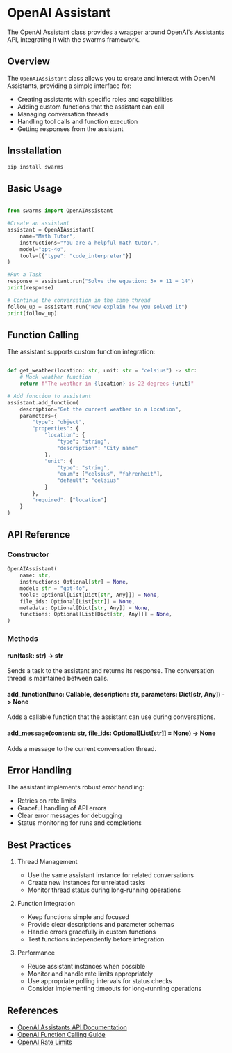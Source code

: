 # OpenAI Assistant

The OpenAI Assistant class provides a wrapper around OpenAI's Assistants API, integrating it with the swarms framework.

## Overview

The `OpenAIAssistant` class allows you to create and interact with OpenAI Assistants, providing a simple interface for:

- Creating assistants with specific roles and capabilities
- Adding custom functions that the assistant can call
- Managing conversation threads
- Handling tool calls and function execution
- Getting responses from the assistant

## Insstallation

```bash
pip install swarms
```

## Basic Usage

```python

from swarms import OpenAIAssistant

#Create an assistant
assistant = OpenAIAssistant(
    name="Math Tutor",
    instructions="You are a helpful math tutor.",
    model="gpt-4o",
    tools=[{"type": "code_interpreter"}]
)

#Run a Task
response = assistant.run("Solve the equation: 3x + 11 = 14")
print(response)

# Continue the conversation in the same thread
follow_up = assistant.run("Now explain how you solved it")
print(follow_up)
```

## Function Calling

The assistant supports custom function integration:

```python

def get_weather(location: str, unit: str = "celsius") -> str:
    # Mock weather function
    return f"The weather in {location} is 22 degrees {unit}"

# Add function to assistant
assistant.add_function(
    description="Get the current weather in a location",
    parameters={
        "type": "object",
        "properties": {
            "location": {
                "type": "string",
                "description": "City name"
            },
            "unit": {
                "type": "string",
                "enum": ["celsius", "fahrenheit"],
                "default": "celsius"
            }
        },
        "required": ["location"]
    }
)
```

## API Reference

### Constructor

```python
OpenAIAssistant(
    name: str,
    instructions: Optional[str] = None,
    model: str = "gpt-4o",
    tools: Optional[List[Dict[str, Any]]] = None,
    file_ids: Optional[List[str]] = None,
    metadata: Optional[Dict[str, Any]] = None,
    functions: Optional[List[Dict[str, Any]]] = None,
)
```

### Methods

#### run(task: str) -> str

Sends a task to the assistant and returns its response. The conversation thread is maintained between calls.

#### add_function(func: Callable, description: str, parameters: Dict[str, Any]) -> None

Adds a callable function that the assistant can use during conversations.

#### add_message(content: str, file_ids: Optional[List[str]] = None) -> None

Adds a message to the current conversation thread.

## Error Handling

The assistant implements robust error handling:

- Retries on rate limits
- Graceful handling of API errors
- Clear error messages for debugging
- Status monitoring for runs and completions

## Best Practices

1. Thread Management

   - Use the same assistant instance for related conversations
   - Create new instances for unrelated tasks
   - Monitor thread status during long-running operations

2. Function Integration

   - Keep functions simple and focused
   - Provide clear descriptions and parameter schemas
   - Handle errors gracefully in custom functions
   - Test functions independently before integration

3. Performance
   - Reuse assistant instances when possible
   - Monitor and handle rate limits appropriately
   - Use appropriate polling intervals for status checks
   - Consider implementing timeouts for long-running operations

## References

- [OpenAI Assistants API Documentation](https://platform.openai.com/docs/assistants/overview)
- [OpenAI Function Calling Guide](https://platform.openai.com/docs/guides/function-calling)
- [OpenAI Rate Limits](https://platform.openai.com/docs/guides/rate-limits)
